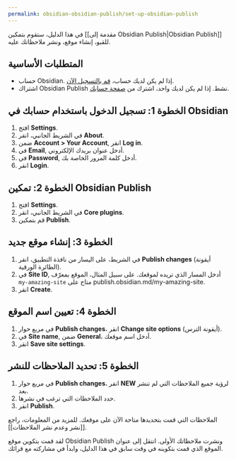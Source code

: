 ```yaml
---
permalink: obsidian-obsidian-publish/set-up-obsidian-publish
---
```


في هذا الدليل، ستقوم بتمكين [[مقدمة إلى Obsidian Publish|Obsidian Publish]] للقبو، إنشاء موقع، ونشر ملاحظاتك عليه.

## المتطلبات الأساسية

- حساب Obsidian. إذا لم يكن لديك حساب، [قم بالتسجيل الآن](https://obsidian.md/account#mode=signup).
- اشتراك Obsidian Publish نشط. إذا لم يكن لديك واحد، اشترك من [صفحة حسابك](https://obsidian.md/account).

## الخطوة 1: تسجيل الدخول باستخدام حسابك في Obsidian

1. افتح **Settings**.
2. في الشريط الجانبي، انقر **About**.
3. ضمن **Account > Your Account**, انقر **Log in**.
4. في **Email**, أدخل عنوان بريدك الإلكتروني.
5. في **Password**, أدخل كلمة المرور الخاصة بك.
6. انقر **Login**.

## الخطوة 2: تمكين Obsidian Publish

1. افتح **Settings**.
2. في الشريط الجانبي، انقر **Core plugins**.
3. قم بتمكين **Publish**.

## الخطوة 3: إنشاء موقع جديد

1. في الشريط، على اليسار من نافذة التطبيق، انقر **Publish changes** (أيقونة الطائرة الورقية).
2. في **Site ID**, أدخل المسار الذي تريده لموقعك. على سبيل المثال، الموقع بمعرّف `my-amazing-site` متاح على publish.obsidian.md/my-amazing-site.
3. انقر **Create**.

## الخطوة 4: تعيين اسم الموقع

1. في مربع حوار **Publish changes**، انقر **Change site options** (أيقونة الترس).
2. في **Site name**, ضمن **General**، أدخل اسم موقعك.
3. انقر **Save site settings**.

## الخطوة 5: تحديد الملاحظات للنشر

1. في مربع حوار **Publish changes**، انقر **NEW** لرؤية جميع الملاحظات التي لم تنشر بعد.
2. حدد الملاحظات التي ترغب في نشرها.
3. انقر **Publish**.

الملاحظات التي قمت بتحديدها متاحة الآن على موقعك. للمزيد من المعلومات، راجع [[نشر وعدم نشر الملاحظات]].

لقد قمت بتكوين موقع Obsidian Publish ونشرت ملاحظاتك الأولى. انتقل إلى عنوان الموقع الذي قمت بتكوينه في وقت سابق في هذا الدليل، وابدأ في مشاركته مع قرائك.
